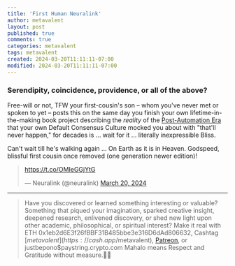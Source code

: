 ```yaml
---
title: 'First Human Neuralink'
author: metavalent
layout: post
published: true
comments: true
categories: metavalent
tags: metavalent
created: 2024-03-20T11:11:11-07:00
modified: 2024-03-20T11:11:11-07:00
---
```


### Serendipity, coincidence, providence, or all of the above?

Free-will or not, TFW your first-cousin's son &ndash; whom you've never met or spoken to yet &ndash; posts this on the same day you finish your own lifetime-in-the-making book project describing the *reality* of the [Post-Automation Era](https://postautomationera.com/) that your own Default Consensus Culture mocked you about with "that'll never happen," for decades is ... wait for it ... literally inexpressible Bliss.

Can't wait till he's walking again ... On Earth as it is in Heaven. Godspeed, blissful first cousin once removed (one generation newer edition)!

<blockquote class="twitter-tweet"><p lang="zxx" dir="ltr"><a href="https://t.co/OMIeGGjYtG">https://t.co/OMIeGGjYtG</a></p>&mdash; Neuralink (@neuralink) <a href="https://twitter.com/neuralink/status/1770563939413496146?ref_src=twsrc%5Etfw">March 20, 2024</a></blockquote> <script async src="https://platform.twitter.com/widgets.js" charset="utf-8"></script>

---
> Have you discovered or learned something interesting or valuable? Something that piqued your imagination, sparked creative insight, deepened research, enlivened discovery, or shed new light upon other academic, philosophical, or spiritual interest? Make it real with ETH 0x1eb2d6E3f26fBBF31B485bbe3e316D6dAd806632, Cashtag [$metavalent](https://cash.app/$metavalent), [Patreon](https://patreon.com/metavalent), or justbepono$paystring.crypto.com Mahalo means Respect and Gratitude without measure.🙏🏼
